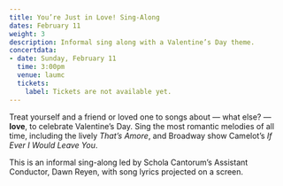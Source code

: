 ```yaml
---
title: You’re Just in Love! Sing-Along
dates: February 11
weight: 3
description: Informal sing along with a Valentine’s Day theme.
concertdata:
- date: Sunday, February 11
  time: 3:00pm
  venue: laumc
  tickets:
    label: Tickets are not available yet.
---
```


Treat yourself and a friend or loved one to songs about — what else? — **love**,
to celebrate Valentine’s Day. Sing the most romantic melodies of all time,
including the lively _That’s Amore_, and Broadway show Camelot’s _If Ever I
Would Leave You_.

This is an informal sing-along led by Schola Cantorum’s Assistant Conductor,
Dawn Reyen, with song lyrics projected on a screen.
